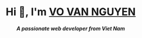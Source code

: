 ## <h1 align="center" class="heading-element" dir="auto">Hi 👋, I'm <a href="https://github.com/vannguyen3010">VO VAN NGUYEN</a></h1>

<h5 align="center" class="heading-element" dir="auto">A passionate web developer from Viet Nam</h5>
<!--
**vannguyen3010/vannguyen3010** is a ✨ _special_ ✨ repository because its `README.md` (this file) appears on your GitHub profile.

<img src="https://camo.githubusercontent.com/71ebd170d307074601aa932623344e67dcac517a06630255f441779b900cf57a/68747470733a2f2f6b6f6d617265762e636f6d2f67687076632f3f757365726e616d653d6e677579656e7468696875796e686e6869267374796c653d666f722d7468652d626164676526636f6c6f723d626c7565" data-canonical-src="https://komarev.com/ghpvc/?username=nguyenthihuynhnhi&amp;style=for-the-badge&amp;color=blue" style="max-width: 100%;">


- 🔭 I’m currently working on ...
- 🌱 I’m currently learning ...
- 👯 I’m looking to collaborate on ...
- 🤔 I’m looking for help with ...
- 💬 Ask me about ...
- 📫 How to reach me: ...
- 😄 Pronouns: ...
- ⚡ Fun fact: ...
-->
